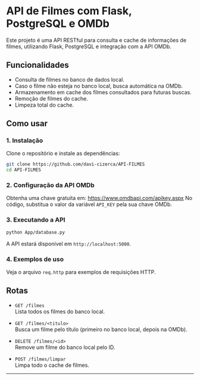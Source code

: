 # API de Filmes com Flask, PostgreSQL e OMDb

Este projeto é uma API RESTful para consulta e cache de informações de filmes, utilizando Flask, PostgreSQL e integração com a API OMDb.

## Funcionalidades

- Consulta de filmes no banco de dados local.
- Caso o filme não esteja no banco local, busca automática na OMDb.
- Armazenamento em cache dos filmes consultados para futuras buscas.
- Remoção de filmes do cache.
- Limpeza total do cache.

## Como usar

### 1. Instalação

Clone o repositório e instale as dependências:
```bash
git clone https://github.com/davi-cizerca/API-FILMES
cd API-FILMES
```

### 2. Configuração da API OMDb

Obtenha uma chave gratuita em: https://www.omdbapi.com/apikey.aspx
No código, substitua o valor da variável `API_KEY` pela sua chave OMDb.

### 3. Executando a API

```bash
python App/database.py
```

A API estará disponível em `http://localhost:5000`.

### 4. Exemplos de uso

Veja o arquivo `req.http` para exemplos de requisições HTTP.

## Rotas

- `GET /filmes`  
  Lista todos os filmes do banco local.

- `GET /filmes/<titulo>`  
  Busca um filme pelo título (primeiro no banco local, depois na OMDb).

- `DELETE /filmes/<id>`  
  Remove um filme do banco local pelo ID.

- `POST /filmes/limpar`  
  Limpa todo o cache de filmes.

---
